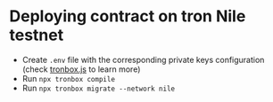 # Deploying contract on tron Nile testnet

- Create `.env` file with the corresponding private keys configuration (check [tronbox.js](tronbox.js) to learn more)
- Run `npx tronbox compile`
- Run `npx tronbox migrate --network nile`
